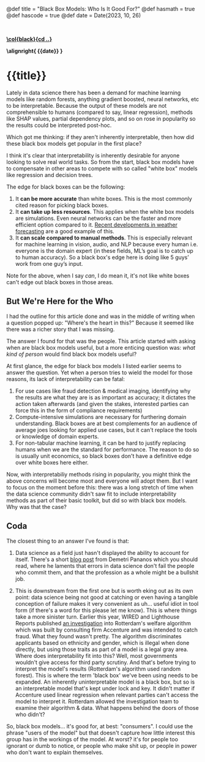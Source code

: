 @def title = "Black Box Models: Who Is It Good For?"
@def hasmath = true
@def hascode = true
@def date = Date(2023, 10, 26)

&#8287;
&#8287;

**[\col{black}{cd ..}](/)**

**\alignright{ {{date}} }**

# {{title}}

Lately in data science there has been a demand for machine learning models like random forests, anything gradient boosted, neural networks, etc to be interpretable. Because the output of these models are not comprehensible to humans (compared to say, linear regression), methods like SHAP values, partial dependency plots, and so on rose in popularity so the results could be interpreted post-hoc.

Which got me thinking: if they aren't inherently interpretable, then how did these black box models get popular in the first place?

I think it's clear that interpretability is inherently desirable for anyone looking to solve real world tasks. So from the start, black box models have to compensate in other areas to compete with so called "white box" models like regression and decision trees.

The edge for black boxes can be the following:

1. It **can be more accurate** than white boxes. This is the most commonly cited reason for picking black boxes.
2. It **can take up less resources**. This applies when the white box models are simulations. Even neural networks can be the faster and more efficient option compared to it. [Recent developments in weather forecasting](https://www.ft.com/content/ca5d655f-d684-4dec-8daa-1c58b0674be1) are a good example of this.
3. It **can scale compared to manual methods**. This is especially relevant for machine learning in vision, audio, and NLP because every human i.e. everyone is the domain expert (in these fields, ML’s goal is to catch up to human accuracy). So a black box's edge here is doing like 5 guys’ work from one guy’s input.

Note for the above, when I say _can_, I do mean it, it's not like white boxes can't edge out black boxes in those areas.

## But We're Here for the Who

I had the outline for this article done and was in the middle of writing when a question popped up: "Where's the heart in this?" Because it seemed like there was a richer story that I was missing.

The answer I found for that was the people. This article started with asking when are black box models useful, but a more enticing question was: _what kind of person_ would find black box models useful?

At first glance, the edge for black box models I listed earlier seems to answer the question. Yet when a person tries to wield the model for those reasons, its lack of interpretability can be fatal:

1. For use cases like fraud detection & medical imaging, identifying why the results are what they are is as important as accuracy; it dictates the action taken afterwards (and given the stakes, interested parties can force this in the form of compliance requirements)
2. Compute-intensive simulations are necessary for furthering domain understanding. Black boxes are at best complements for an audience of average joes looking for applied use cases, but it can't replace the tools or knowledge of domain experts.
3. For non-tabular machine learning, it can be hard to justify replacing humans when we are the standard for performance. The reason to do so is usually unit economics, so black boxes don't have a definitive edge over white boxes here either.

Now, with interpretabiliy methods rising in popularity, you might think the above concerns will become moot and everyone will adopt them. But I want to focus on the moment before this: there was a long stretch of time when the data science community didn't saw fit to include interpretability methods as part of their basic toolkit, but did so with black box models. Why was that the case?

## Coda

The closest thing to an answer I've found is that:

1. Data science as a field just hasn't displayed the ability to account for itself. There's a short [blog post](https://dpananos.github.io/posts/2023-09-11-right/) from Demetri Pananos which you should read, where he laments that errors in data science don't fail the people who commit them, and that the profession as a whole might be a bullshit job.

2. This is downstream from the first one but is worth eking out as its own point: data science being not good at catching or even having a tangible conception of failure makes it very convenient as uh... useful idiot in tool form (if there's a word for this please let me know). This is where things take a more sinister turn. Earlier this year, WIRED and Lighthouse Reports published [an investigation](https://www.wired.com/story/welfare-state-algorithms/) into Rotterdam's welfare algorithm which was built by consulting firm Accenture and was intended to catch fraud. What they found wasn't pretty. The algorithm discriminates applicants based on ethnicity and gender, which is illegal when done directly, but using those traits as part of a model is a legal gray area. Where does interpretability fit into this? Well, most governments wouldn't give access for third party scrutiny. And that's before trying to interpret the model's results (Rotterdam's algorithm used random forest). This is where the term 'black box' we've been using needs to be expanded. An inherently uninterpretable model is a black box, but so is an interpretable model that's kept under lock and key. It didn't matter if Accenture used linear regression when relevant parties can't access the model to interpret it. Rotterdam allowed the investigation team to examine their algorithm & data. What happens behind the doors of those who didn't?

So, black box models... it's good for, at best: "consumers". I could use the phrase "users of the model" but that doesn't capture how little interest this group has in the workings of the model. At worst? it's for people too ignorant or dumb to notice, or people who make shit up, or people in power who don't want to explain themselves.
